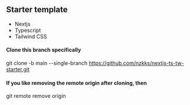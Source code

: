 ## Starter template

- Nextjs
- Typescript
- Tailwind CSS

#### Clone this branch specifically

git clone -b main --single-branch https://github.com/nzkks/nextjs-ts-tw-starter.git

#### If you like removing the remote origin after cloning, then

git remote remove origin
